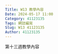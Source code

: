 ```yaml
---
Title: W13 教學內容
Date: 2024-05-17 11:00
Category: 41123135
Tags: 網誌編寫
Slug: W13 41123135
Author: 41123135
---
```


第十三週教學內容

<!-- PELICAN_END_SUMMARY -->

